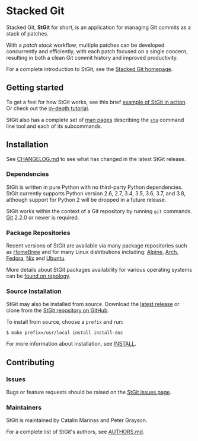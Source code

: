 # Stacked Git

Stacked Git, **StGit** for short, is an application for managing Git
commits as a stack of patches.

With a *patch stack* workflow, multiple patches can be developed
concurrently and efficiently, with each patch focused on a single
concern, resulting in both a clean Git commit history and improved
productivity.

For a complete introduction to StGit, see the [Stacked Git
homepage](https://stacked-git.github.io).

## Getting started

To get a feel for how StGit works, see this brief [example of StGit in
action](https://stacked-git.github.io/guides/usage-example). Or check
out the [in-depth
tutorial](https://stacked-git.github.io/guides/tutorial).

StGit also has a complete set of [man
pages](https://stacked-git.github.io/man) describing the
[`stg`](https://stacked-git.github.io/man/stg) command line tool and
each of its subcommands.

## Installation

See [CHANGELOG.md](CHANGELOG.md) to see what has changed in the latest
StGit release.

### Dependencies

StGit is written in pure Python with no third-party Python dependencies.
StGit currently supports Python version 2.6, 2.7, 3.4, 3.5, 3.6, 3.7,
and 3.8, although support for Python 2 will be dropped in a future
release.

StGit works within the context of a Git repository by running `git`
commands. [Git](https://git-scm.com) 2.2.0 or newer is required.

### Package Repositories

Recent versions of StGit are available via many package repositories
such as [HomeBrew](https://formulae.brew.sh/formula/stgit) and for many
Linux distributions including:
[Alpine](https://pkgs.alpinelinux.org/packages?name=stgit),
[Arch](https://aur.archlinux.org/packages/stgit),
[Fedora](https://src.fedoraproject.org/rpms/stgit),
[Nix](https://nixos.org/nixos/packages.html?attr=gitAndTools.stgit) and
[Ubuntu](https://packages.ubuntu.com/source/focal/stgit).

More details about StGit packages availability for various operating
systems can be [found on
repology](https://repology.org/project/stgit/versions).

### Source Installation

StGit may also be installed from source. Download the [latest
release](https://github.com/stacked-git/stgit/releases/latest) or clone
from the [StGit repository on
GitHub](https://github.com/stacked-git/stgit).

To install from source, choose a `prefix` and run:

``` shellsession
$ make prefix=/usr/local install install-doc
```

For more information about installation, see [INSTALL](INSTALL).

## Contributing

### Issues

Bugs or feature requests should be raised on the [StGit issues
page](https://github.com/stacked-git/stgit/issues).

### Maintainers

StGit is maintained by Catalin Marinas and Peter Grayson.

For a complete list of StGit's authors, see [AUTHORS.md](AUTHORS.md).
